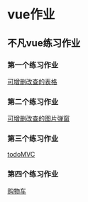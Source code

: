 # vue作业

## 不凡vue练习作业   

### 第一个练习作业  
[可增删改查的表格](https://208895638.github.io/zylb/first/#/)

### 第二个练习作业  
[可增删改查的图片弹窗](https://208895638.github.io/zylb/second/#/)

### 第三个练习作业  
[todoMVC](http://todomvc.com/)

### 第四个练习作业

[购物车]()